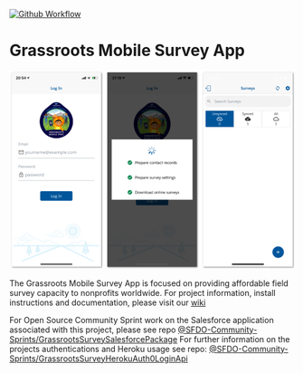 [![Github Workflow](https://github.com/SFDO-Community-Sprints/GrassrootsSurveyMobileApp/workflows/unit%20test/badge.svg?branch=master)](https://github.com/SFDO-Community-Sprints/GrassrootsSurveyMobileApp/actions?query=workflow%3A%22unit%20test%22)
# Grassroots Mobile Survey App

![](img/screenshot.png)

The Grassroots Mobile Survey App is focused on providing affordable field survey capacity to nonprofits worldwide. For project information, install instructions and documentation, please visit our [wiki](https://github.com/SFDO-Community-Sprints/GrassrootsMobileSurveyApp/wiki)

For Open Source Community Sprint work on the Salesforce application associated with this project, please see repo [@SFDO-Community-Sprints/GrassrootsSurveySalesforcePackage](https://github.com/SFDO-Community-Sprints/GrassrootsSurveySalesforcePackage)
For further information on the projects authentications and Heroku usage see repo: [@SFDO-Community-Sprints/GrassrootsSurveyHerokuAuth0LoginApi](https://github.com/SFDO-Community-Sprints/GrassrootsSurveyHerokuAuth0LoginApi)
